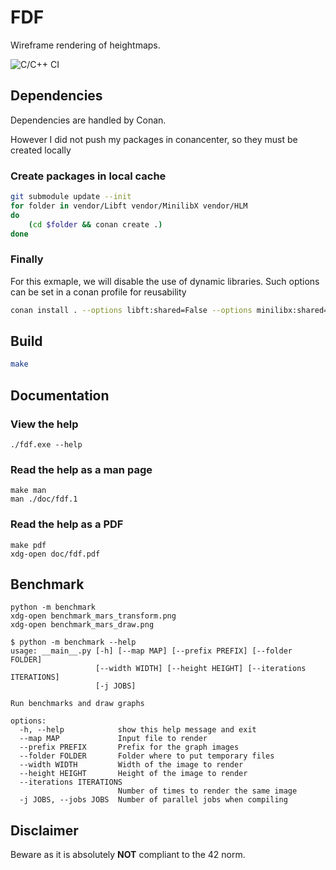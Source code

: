 # FDF
Wireframe rendering of heightmaps.

![C/C++ CI](https://github.com/agagniere/FDF/workflows/C/C++%20CI/badge.svg?branch=master)

## Dependencies

Dependencies are handled by Conan.

However I did not push my packages in conancenter, so they must be created locally

### Create packages in local cache
```bash
git submodule update --init
for folder in vendor/Libft vendor/MinilibX vendor/HLM
do
    (cd $folder && conan create .)
done
```

### Finally

For this exmaple, we will disable the use of dynamic libraries. Such options can be set in a conan profile for reusability
```bash
conan install . --options libft:shared=False --options minilibx:shared=False --build missing
```

## Build

```bash
make
```

## Documentation

### View the help
```
./fdf.exe --help
```

### Read the help as a man page
```
make man
man ./doc/fdf.1
```

### Read the help as a PDF
```
make pdf
xdg-open doc/fdf.pdf
```

## Benchmark

```
python -m benchmark
xdg-open benchmark_mars_transform.png
xdg-open benchmark_mars_draw.png
```

```
$ python -m benchmark --help
usage: __main__.py [-h] [--map MAP] [--prefix PREFIX] [--folder FOLDER]
                   [--width WIDTH] [--height HEIGHT] [--iterations ITERATIONS]
                   [-j JOBS]

Run benchmarks and draw graphs

options:
  -h, --help            show this help message and exit
  --map MAP             Input file to render
  --prefix PREFIX       Prefix for the graph images
  --folder FOLDER       Folder where to put temporary files
  --width WIDTH         Width of the image to render
  --height HEIGHT       Height of the image to render
  --iterations ITERATIONS
                        Number of times to render the same image
  -j JOBS, --jobs JOBS  Number of parallel jobs when compiling

```

## Disclaimer
Beware as it is absolutely __NOT__ compliant to the 42 norm.

